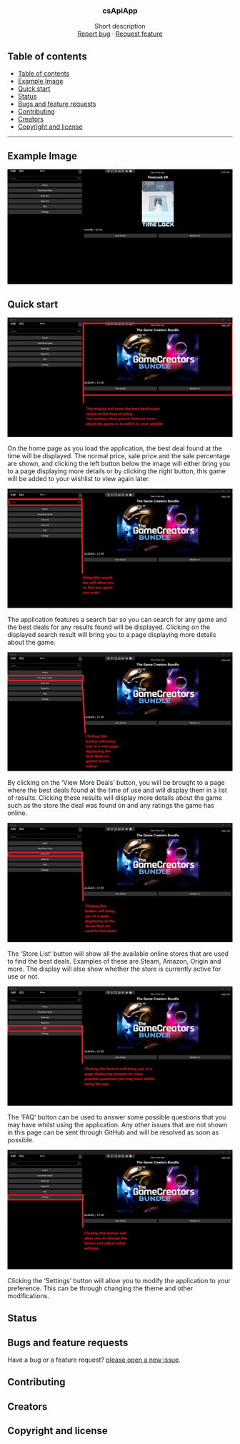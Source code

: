   <h3 align="center">csApiApp</h3>

  <p align="center">
    Short description
    <br>
    <a href="https://github.com/CMCSHE201/CheapShark_API_App/issues/new?template=bug.md">Report bug</a>
    ·
    <a href="https://github.com/CMCSHE201/CheapShark_API_App/issues/new?template=feature.md&labels=feature">Request feature</a>
  </p>
</p>


## Table of contents

- [Table of contents](#table-of-contents)
- [Example Image](#example-image)
- [Quick start](#quick-start)
- [Status](#status)
- [Bugs and feature requests](#bugs-and-feature-requests)
- [Contributing](#contributing)
- [Creators](#creators)
- [Copyright and license](#copyright-and-license)

<hr>

## Example Image
<img src="./images/cap.png">

## Quick start
<img src="./images/DoTD.png">

On the home page as you load the application, the best deal found at the time will be displayed. The normal price, sale price and the sale percentage are shown, and clicking the left button below the image will either bring you to a page displaying more details or by clicking the right button, this game will be added to your wishlist to view again later.

<img src="./images/SearchBar.png">

The application features a search bar so you can search for any game and the best deals for any results found will be displayed. Clicking on the displayed search result will bring you to a page displaying more details about the game.

<img src="./images/DealsPageButton.png">

By clicking on the ‘View More Deals’ button, you will be brought to a page where the best deals found at the time of use and will display them in a list of results. Clicking these results will display more details about the game such as the store the deal was found on and any ratings the game has online.

<img src="./images/StoreListButton.png">

The ‘Store List’ button will show all the available online stores that are used to find the best deals. Examples of these are Steam, Amazon, Origin and more. The display will also show whether the store is currently active for use or not.

<img src="./images/FAQButton.png">

The ‘FAQ’ button can be used to answer some possible questions that you may have whilst using the application. Any other issues that are not shown in this page can be sent through GitHub and will be resolved as soon as possible.

<img src="./images/SettingsButton.png">

Clicking the ‘Settings’ button will allow you to modify the application to your preference. This can be through changing the theme and other modifications.

## Status

## Bugs and feature requests

Have a bug or a feature request? [please open a new issue](https://github.com/CMCSHE201/CheapShark_API_App/issues/new).

## Contributing


## Creators


## Copyright and license

